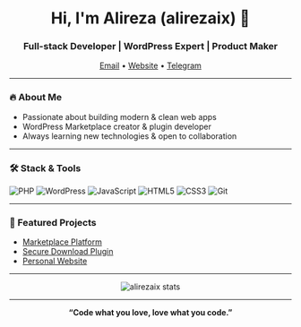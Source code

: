 <h1 align="center">Hi, I'm Alireza (alirezaix) 👋</h1>
<h3 align="center">Full-stack Developer | WordPress Expert | Product Maker</h3>

<p align="center">
  <a href="mailto:alirezaix@gmail.com">Email</a> • 
  <a href="https://alirezaix.com">Website</a> • 
  <a href="https://t.me/alirezaix">Telegram</a>
</p>

---

### 🔥 About Me  
- Passionate about building modern & clean web apps  
- WordPress Marketplace creator & plugin developer  
- Always learning new technologies & open to collaboration  

---

### 🛠 Stack & Tools  
![PHP](https://img.shields.io/badge/-PHP-777BB4?logo=php&logoColor=fff&style=flat)
![WordPress](https://img.shields.io/badge/-WordPress-21759B?logo=wordpress&logoColor=fff&style=flat)
![JavaScript](https://img.shields.io/badge/-JavaScript-F7DF1E?logo=javascript&logoColor=000&style=flat)
![HTML5](https://img.shields.io/badge/-HTML5-E34F26?logo=html5&logoColor=fff&style=flat)
![CSS3](https://img.shields.io/badge/-CSS3-1572B6?logo=css3&logoColor=fff&style=flat)
![Git](https://img.shields.io/badge/-Git-F05032?logo=git&logoColor=fff&style=flat)

---

### 🚀 Featured Projects  
- [Marketplace Platform](https://github.com/alirezaix/wp-marketplace)  
- [Secure Download Plugin](https://github.com/alirezaix/secure-download-plugin)  
- [Personal Website](https://alirezaix.com)

---

<!-- Optionally, add some stats -->
<p align="center">
  <img src="https://github-readme-stats.vercel.app/api?username=alirezaix&show_icons=true&theme=tokyonight" alt="alirezaix stats"/>
</p>

---

<p align="center">
  <b>“Code what you love, love what you code.”</b>
</p>
